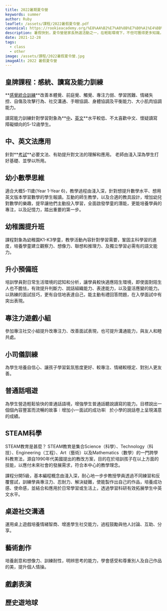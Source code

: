 ```yaml
---
title: 2022暑期夏令營
keywords: summer
author: Ruby
leaflet: /assets/課程/2022暑假夏令營.pdf
canonical: https://rookieacademy.org/%E8%AA%B2%E7%A8%8B%E7%B0%A1%E4%BB%8B/2022%E6%9A%91%E6%9C%9F%E5%A4%8F%E4%BB%A4%E7%87%9F/
description: 暑假快到，夏令營是家長熱選活動之一，在輕鬆環境下，不但可獲得更多知識，有助提升小朋友們的個人發展，包括啟發創意、團隊合作、自主學習等
date: 2021-12-28
tags:
  - class
  - other
image: /assets/課程/2022暑假夏令營.jpg
imageAlt: 2022 暑假夏令營
---
```

## **皇牌課程：感統、讀寫及能力訓練**

**[感覺統合訓練](https://rookieacademy.org/%E8%AA%B2%E7%A8%8B%E7%B0%A1%E4%BB%8B/%E6%84%9F%E8%A6%BA%E7%B5%B1%E5%90%88%E8%A8%93%E7%B7%B4/)**改善本體覺、前庭覺、觸覺、專注力弱、學習困難、情緒失控、自傷及攻擊行為、社交溝通、手眼協調、身體協調及平衡能力、大小肌肉協調能力。

讀寫能力訓練針對學習對象為**[中](https://rookieacademy.org/%E8%AA%B2%E7%A8%8B%E7%B0%A1%E4%BB%8B/%E4%B8%AD%E6%96%87%E8%AE%80%E5%AF%AB%E8%A8%93%E7%B7%B4/)**、**[英文](https://rookieacademy.org/%E8%AA%B2%E7%A8%8B%E7%B0%A1%E4%BB%8B/%E8%8B%B1%E6%96%87%E8%AE%80%E5%AF%AB%E8%A8%93%E7%B7%B4/)**水平較低、不太喜歡中文、懷疑讀寫障礙傾向的5-12歳學生。

## **中、英文法應用**

針對**[考試](https://rookieacademy.org/%E8%AA%B2%E7%A8%8B%E7%B0%A1%E4%BB%8B/%E6%96%87%E6%B3%95%E8%A8%93%E7%B7%B4%E7%8F%AD/)**必要文法、有助提升對文法的理解和應用。 老師由淺入深為學生打好基礎、並學以所用。

## **幼小數學思維**

適合大概5-11歲(Year 1-Year 6)，教學過程由淺入深，針對想提升數學水平、想用英文版本學習數學的學生報讀。互動的師生教學，以及合適的教具設計，增加幼兒對數學的樂趣，提早讓他們主動投入學習，全面啟發學童的潛能，更能培養學員的專注，以及記憶力，踏出重要的第一步。

## **幼稚園提升班**

課程對象為幼稚園K1-K3學童，教學活動內容針對學習需要，鞏固主科學習的進度，培養學童建立觀察力、想像力、聯想和推理力、及獨立學習必需有的語文能力。

## **升小預備班**

培訓學員對日常生活環境的認知和分析，讓學員較快適應陌生環境，即使面對陌生人也不膽怯，有效提升判斷力、說話組織能力、表達能力，以及靈活應變的能力。以熟練的面試技巧，更有自信地表達自己，能主動有禮回答問題，在入學面試中有突出表現。

## **專注力遊戲小組**

參加專注社交小組提升改專注力、改善面試表現，也可提升溝通能力，與友人和睦共處。

## **小司儀訓練**

為學生培養自信心、讓孩子學習氣氛態度更好、較專注、情緒較穩定、對別人更友善。

## **普通話唱遊**

為學生營造輕鬆愉快的普通話語境，增強學生普通話聽說讀寫的能力。目標說出一個個內容豐富而流暢的故事︱增加小一面試的成功率︳於小學的說話卷上呈現滿意的成績。

## **STEAM科學**

STEAM教育是甚麼？  STEAM教育是集合Science（科學）、Technology（科技）、Engineering（工程）、Art（藝術）以及Mathematics（數學）的一門跨學科教育法，源自1990年代美國提出的教改方案，目的在於培訓孩子在以上方面的技能，以應付未來社會的發展需求，符合本中心的教學理念。

課程分開5級，基本編程概念由淺入深，耐心地一步步教授學員透過不同練習和反覆嘗試，訓練學員專注力、忍耐力、解決疑難，使能製作出自己的作品，培養成功感、使命感，並結合和應用於日常學習或生活上，透過學習科研有效拓展學生中英文水平。

## **桌遊社交溝通**

運用桌上遊戲培養情緒智商、增進學生社交能力，過程鼓勵與他人討論、互助、分享。

## **藝術創作**

培養創意和想像力、訓練耐性，明辨思考的能力，學會感受和尊重別人及自己作品的美，提升個人情操。

## **戲劇表演**


## **歷史遊地球**